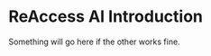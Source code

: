 # ReAccess AI Introduction
Something will go here if the other works fine.
<!-- The AI Documentation is meant to help both the user and AI to build out an Excel file which is used to create a new ReAccess app. -->
<!-- use reaccess appbuilder

## Steps

1.  Create an importable Excel document that ReAccess can consume.  

    To do this you must first create an Excel document normally with the Application Name as the document name.

2.  Create three tabs within the Excel document labeled Application, Forms, Controls

3.  On the Application tab the document must contain the following columns and make them bold if possible.  Anything with an asterisk is required from the user.  
    Also, tags are seperated by semicolons.  If an icon is not provided, use "Home" as the default.

    Application Tab Columns:

    A:  Name*
    B:  HomePageContent
    C   Tags*
    D:  Description*
    E:  Icon
 -->
